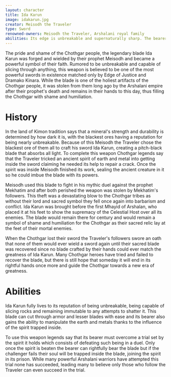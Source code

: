 ```yaml
---
layout: character
title: Ida Karun
image: idakarun.jpg
creator: Meisodh the Traveler
type: Sword
renowned-owners: Meisodh the Traveler, Arshalani royal family
abilities: Its edge is unbreakable and supernaturally sharp. The bearer also gains mastery of earth and metal elemental magic.
---
```


The pride and shame of the Chothgar people, the legendary blade Ida Karun was forged and wielded by their prophet Meisodh and became a powerful symbol of their faith. Rumored to be unbreakable and capable of slicing through anything, this weapon is believed to be one of the most powerful swords in existence matched only by Edge of Justice and Dramako Kinara. While the blade is one of the holiest artifacts of the Chothgar people, it was stolen from them long ago by the Arshalani empire after their prophet's death and remains in their hands to this day, thus filling the Chothgar with shame and humiliation.

# History

In the land of Kimon tradition says that a mineral's strength and durability is determined by how dark it is, with the blackest ores having a reputation for being nearly unbreakable. Because of this Meisodh the Traveler chose the blackest ore of them all to craft his sword Ida Karun, creating a pitch-black blade that absorbs all light. To complete this weapon Chothgar legends say that the Traveler tricked an ancient spirit of earth and metal into getting inside the sword claiming he needed its help to repair a crack. Once the spirit was inside Meisodh finished its work, sealing the ancient creature in it so he could imbue the blade with its powers.

Meisodh used this blade to fight in his mythic duel against the prophet Mekhatim and after both perished the weapon was stolen by Mekhatim's followers. This theft was a devastating blow to the Chothgar tribes as without their lord and sacred symbol they fell once again into barbarism and conflict. Ida Karun was brought before the first Mhayid of Arshalan, who placed it at his feet to show the supremacy of the Celestial Host over all its enemies. The blade would remain there for century and would remain a symbol of shame and humiliation for the Chothgar as their sacred relic lay at the feet of their mortal enemies.

When the Chothgar lost their sword the Traveler's followers swore an oath that none of them would ever wield a sword again until their sacred blade was recovered since no blade crafted by their hands could ever match the greatness of Ida Karun. Many Chothgar heroes have tried and failed to recover the blade, but there is still hope that someday it will end in its rightful hands once more and guide the Chothgar towards a new era of greatness. 

# Abilities

Ida Karun fully lives to its reputation of being unbreakable, being capable of slicing rocks and remaining immutable to any attempts to shatter it. This blade can cut through armor and lesser blades with ease and its bearer also gains the ability to manipulate the earth and metals thanks to the influence of the spirit trapped inside.

To use this weapon legends say that its bearer must overcome a trial set by the spirit it holds which consists of defeating such being in a duel. Only once the spirit is beaten the bearer can rightfully bear the blade but if the challenger fails their soul will be trapped inside the blade, joining the spirit in its prison. While many powerful Arshalani warriors have attempted this trial none has succeeded, leading many to believe only those who follow the Traveler can even succeed in the trial. 
